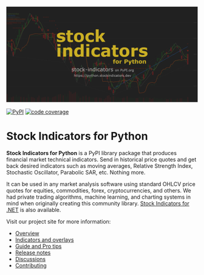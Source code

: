 [![image](https://raw.githubusercontent.com/DaveSkender/Stock.Indicators.Python/main/docs/assets/social-banner.png)](https://python.stockindicators.dev/)

[![PyPI](https://img.shields.io/pypi/v/stock-indicators?color=blue&label=PyPI)](https://badge.fury.io/py/stock-indicators)
[![code coverage](https://img.shields.io/azure-devops/coverage/skender/stock.indicators/26/main?logo=AzureDevOps&label=Test%20Coverage)](https://dev.azure.com/skender/Stock.Indicators/_build/latest?definitionId=26&branchName=main&view=codecoverage-tab)

# Stock Indicators for Python

**Stock Indicators for Python** is a PyPI library package that produces financial market technical indicators.  Send in historical price quotes and get back desired indicators such as moving averages, Relative Strength Index, Stochastic Oscillator, Parabolic SAR, etc.  Nothing more.

It can be used in any market analysis software using standard OHLCV price quotes for equities, commodities, forex, cryptocurrencies, and others.  We had private trading algorithms, machine learning, and charting systems in mind when originally creating this community library.  [Stock Indicators for .NET](https://dotnet.stockindicators.dev/) is also available.

Visit our project site for more information:

- [Overview](https://python.stockindicators.dev/)
- [Indicators and overlays](https://python.stockindicators.dev/indicators/)
- [Guide and Pro tips](https://python.stockindicators.dev/guide/)
- [Release notes](https://github.com/DaveSkender/Stock.Indicators.Python/releases)
- [Discussions](https://github.com/DaveSkender/Stock.Indicators/discussions)
- [Contributing](https://github.com/DaveSkender/Stock.Indicators.Python/blob/main/docs/contributing.md#readme)
